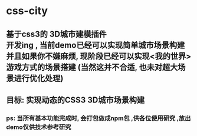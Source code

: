# css-city
## 基于css3的 3D城市建模插件<br/>开发ing , 当前demo已经可以实现简单城市场景构建<br>并且如果你不嫌麻烦,  现阶段已经可以实现<我的世界>游戏方式的场景搭建 (当然这并不合适, 也未对超大场景进行优化处理)
## 目标: 实现动态的CSS3 3D城市场景构建
### ps:  当所有基本功能完成时, 会打包做成npm包 ,供各位使用研究 ,放出demo仅供技术参考研究
